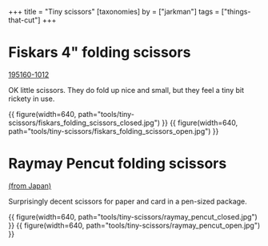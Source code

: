 +++
title = "Tiny scissors"
[taxonomies]
by = ["jarkman"]
tags = ["things-that-cut"]
+++

# Fiskars 4" folding scissors 

[195160-1012](https://www.fiskars.com/en-us/crafting-and-sewing/products/scissors-and-shears/folding-scissors-4-195160-1012)

OK little scissors. They do fold up nice and small, but they feel a tiny bit rickety in use.

{{ figure(width=640, path="tools/tiny-scissors/fiskars_folding_scissors_closed.jpg") }}
{{ figure(width=640, path="tools/tiny-scissors/fiskars_folding_scissors_open.jpg") }}


# Raymay Pencut folding scissors

[(from Japan)](https://www.japantrendshop.com/raymay-pencut-scissors-p-2111.html)

Surprisingly decent scissors for paper and card in a pen-sized package.


{{ figure(width=640, path="tools/tiny-scissors/raymay_pencut_closed.jpg") }}
{{ figure(width=640, path="tools/tiny-scissors/raymay_pencut_open.jpg") }}


